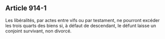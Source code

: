 Article 914-1
----
Les libéralités, par actes entre vifs ou par testament, ne pourront excéder les
trois quarts des biens si, à défaut de descendant, le défunt laisse un conjoint
survivant, non divorcé.
